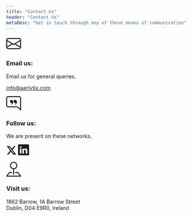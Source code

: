 ```yaml
---
title: "Contact Us"
header: "Contact Us"
metaDesc: "Get in touch through any of these means of communication"
---
```


<article>
<div class="container col-md-12">
    <div class="row row-cols-1 row-cols-md-2 mb-3 text-center" data-cues="slideInUp">
      <div class="col mb-4">
        <div class="card pt-5 pb-5 rounded-6">
            <div class="contact__icon mb-3">
            <svg class="brand-color" xmlns="http://www.w3.org/2000/svg" width="2.5rem" height="2.5rem" fill="currentColor" class="bi bi-envelope" viewBox="0 0 16 16">
  <path d="M0 4a2 2 0 0 1 2-2h12a2 2 0 0 1 2 2v8a2 2 0 0 1-2 2H2a2 2 0 0 1-2-2V4Zm2-1a1 1 0 0 0-1 1v.217l7 4.2 7-4.2V4a1 1 0 0 0-1-1H2Zm13 2.383-4.708 2.825L15 11.105V5.383Zm-.034 6.876-5.64-3.471L8 9.583l-1.326-.795-5.64 3.47A1 1 0 0 0 2 13h12a1 1 0 0 0 .966-.741ZM1 11.105l4.708-2.897L1 5.383v5.722Z"/>
</svg>
            </div>
            <h3>Email us:</h3>
            <p>Email us for general queries.</p>
            <p><a class="h4" href="mailto:info@aerlytix.com">info@aerlytix.com</a></p>
        </div>
      </div>
      <div class="col mb-4">
        <div class="card pt-5 pb-5 rounded-6">
            <div class="contact__icon mb-3">
            <svg class="brand-color" xmlns="http://www.w3.org/2000/svg" width="2.5rem" height="2.5rem" fill="currentColor" class="bi bi-chat-right-quote" viewBox="0 0 16 16">
              <path d="M2 1a1 1 0 0 0-1 1v8a1 1 0 0 0 1 1h9.586a2 2 0 0 1 1.414.586l2 2V2a1 1 0 0 0-1-1H2zm12-1a2 2 0 0 1 2 2v12.793a.5.5 0 0 1-.854.353l-2.853-2.853a1 1 0 0 0-.707-.293H2a2 2 0 0 1-2-2V2a2 2 0 0 1 2-2h12z"/>
              <path d="M7.066 4.76A1.665 1.665 0 0 0 4 5.668a1.667 1.667 0 0 0 2.561 1.406c-.131.389-.375.804-.777 1.22a.417.417 0 1 0 .6.58c1.486-1.54 1.293-3.214.682-4.112zm4 0A1.665 1.665 0 0 0 8 5.668a1.667 1.667 0 0 0 2.561 1.406c-.131.389-.375.804-.777 1.22a.417.417 0 1 0 .6.58c1.486-1.54 1.293-3.214.682-4.112z"/>
            </svg>
            </div>
            <h3>Follow us:</h3>
            <p>We are present on these networks.</p>
            <p>
            <a class="link-dark mx-2" href="https://www.twitter.com/aerlytix" target="_blank">
                <svg xmlns="http://www.w3.org/2000/svg" width="28" height="28" viewBox="0 0 24 24">
                <g>
                  <path d="M18.244 2.25h3.308l-7.227 8.26 8.502 11.24H16.17l-5.214-6.817L4.99 21.75H1.68l7.73-8.835L1.254 2.25H8.08l4.713 6.231zm-1.161 17.52h1.833L7.084 4.126H5.117z">
                  </path>
                </g>
              </svg></a>
            <a class="link-dark mx-2" href="https://www.linkedin.com/company/aerlytix"  target="_blank">
                <svg xmlns="http://www.w3.org/2000/svg" width="1.85rem" height="1.85rem" fill="currentColor" class="bi bi-linkedin" viewBox="0 0 16 16">
  <path d="M0 1.146C0 .513.526 0 1.175 0h13.65C15.474 0 16 .513 16 1.146v13.708c0 .633-.526 1.146-1.175 1.146H1.175C.526 16 0 15.487 0 14.854V1.146zm4.943 12.248V6.169H2.542v7.225h2.401zm-1.2-8.212c.837 0 1.358-.554 1.358-1.248-.015-.709-.52-1.248-1.342-1.248-.822 0-1.359.54-1.359 1.248 0 .694.521 1.248 1.327 1.248h.016zm4.908 8.212V9.359c0-.216.016-.432.08-.586.173-.431.568-.878 1.232-.878.869 0 1.216.662 1.216 1.634v3.865h2.401V9.25c0-2.22-1.184-3.252-2.764-3.252-1.274 0-1.845.7-2.165 1.193v.025h-.016a5.54 5.54 0 0 1 .016-.025V6.169h-2.4c.03.678 0 7.225 0 7.225h2.4z"/>
</svg></a>
            </p>
        </div>
      </div>
      <div class="col-md-12 mb-4">
        <div class="card mb-4 rounded-6 contact-us__map-card">
          <div class="row g-0">
            <div class="col-md-4" style="display:flex; align-items: center">
              <div class="card-body pt-5 pb-5">
                <div class="contact__icon mb-3">
                <svg class="brand-color" xmlns="http://www.w3.org/2000/svg" width="2.5rem" height="2.5rem" fill="currentColor" class="bi bi-pin-map" viewBox="0 0 16 16"><path fill-rule="evenodd" d="M3.1 11.2a.5.5 0 0 1 .4-.2H6a.5.5 0 0 1 0 1H3.75L1.5 15h13l-2.25-3H10a.5.5 0 0 1 0-1h2.5a.5.5 0 0 1 .4.2l3 4a.5.5 0 0 1-.4.8H.5a.5.5 0 0 1-.4-.8l3-4z"/><path fill-rule="evenodd" d="M8 1a3 3 0 1 0 0 6 3 3 0 0 0 0-6zM4 4a4 4 0 1 1 4.5 3.969V13.5a.5.5 0 0 1-1 0V7.97A4 4 0 0 1 4 3.999z"/></svg>
                </div>
                <h3>Visit us:</h3>
                <p>1862 Barrow, 1A Barrow Street<br /> Dublin, D04 E9R0, Ireland</p>
              </div>
            </div>
             <div class="col-md-8">
              <div id="map-dublin" class="map-canvas rounded-left" data-lat="25.7617" data-lng="-80.1918" data-color="#0c66ff" style="height: 500px"></div>
            <script>
              var map = L.map("map-dublin").setView([53.33843, -6.23644], 17);
              L.tileLayer(
                "https://{s}.tile.openstreetmap.org/{z}/{x}/{y}.png",
                {
                  attribution:
                    '&copy; <a href="https://www.openstreetmap.org/copyright">OpenStreetMap</a> contributors',
                }
              ).addTo(map);
              var LeafIcon = L.Icon.extend({
                options: {
                  iconSize: [45, 120],
                },
              });
              var greenIcon = new LeafIcon({
                iconUrl: "/images/map-marker.svg",
              });
              L.marker([53.33843, -6.23644], { icon: greenIcon })
                .bindPopup(
                  "First Floor, Communications House, 1A Barrow Street, Dublin D04 E9R0"
                )
                .addTo(map);
            </script>
            </div>
          </div>
        </div>
      </div>
    </div>
</div>
</article>
